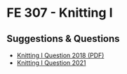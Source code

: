 # FE 307 - Knitting I

## Suggestions & Questions

- [Knitting I Question 2018 (PDF)](./questions/Knitting-I-question-2018.pdf)
- [Knitting I Question 2021](./questions/Knitting-I-question-2021.md)
